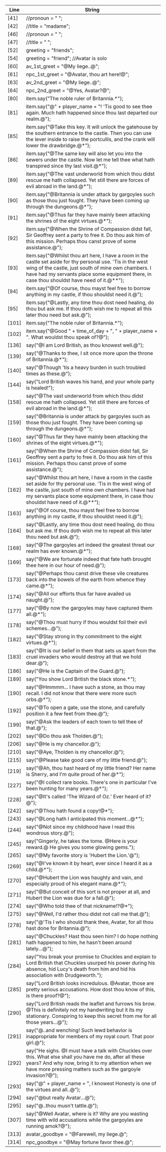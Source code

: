 |Line|String|
|-|-|
[41]|//pronoun = "  ";
[42]|//title = "madame";
[46]|//pronoun = " ";
[47]|//title = " ";
[52]|greeting = "friends"; 
[54]|greeting = "friend"; //Avatar is solo
[60]|av_1st_greet = "@My liege..@";
[61]|npc_1st_greet = "@Avatar, thou art here!@";
[63]|av_2nd_greet  = "@My liege..@";
[64]|npc_2nd_greet = "@Yes, Avatar?@";
[80]|item.say("The noble ruler of Britannia.*");
[81]|item.say("@" + player_name + "! 'Tis good to see thee again. Much hath happened since thou last departed our realm.@");
[85]|item.say("@Take this key. It will unlock the gatehouse by the southern entrance to the castle. Then you can use the lever inside to raise the portcullis, and the crank will lower the drawbridge.@*");
[86]|item.say("@The same key will also let you into the sewers under the castle. Now let me tell thee what hath transpired since thy last visit.@*");
[89]|item.say("@The vast underworld from which thou didst rescue me hath collapsed. Yet still there are forces of evil abroad in the land.@*");
[90]|item.say("@Britannia is under attack by gargoyles such as those thou just fought. They have been coming up through the dungeons.@*");
[91]|item.say("@Thus far they have mainly been attacking the shrines of the eight virtues.@*");
[92]|item.say("@When the Shrine of Compassion didst fall, Sir Geoffrey sent a party to free it. Do thou ask him of this mission. Perhaps thou canst prove of some assistance.@");
[93]|item.say("@Whilst thou art here, I have a room in the castle set aside for thy personal use. 'Tis in the west wing of the castle, just south of mine own chambers. I have had my servants place some equipment there, in case thou shouldst have need of it.@**");
[94]|item.say("@Of course, thou mayst feel free to borrow anything in my castle, if thou shouldst need it.@");
[95]|item.say("@Lastly, any time thou dost need healing, do thou but ask me. If thou doth wish me to repeat all this later thou need but ask.@");
[101]|item.say("The noble ruler of Britannia.*");
[102]|item.say("@Good " + time_of_day + ", " + player_name + ". What wouldst thou speak of?@");
[136]|say("@I am Lord British, as thou knowest well.@");
[139]|say("@Thanks to thee, I sit once more upon the throne of Britannia.@*");
[140]|say("@Though 'tis a heavy burden in such troubled times as these.@");
[144]|say("Lord British waves his hand, and your whole party is healed!");
[158]|say("@The vast underworld from which thou didst rescue me hath collapsed. Yet still there are forces of evil abroad in the land.@*");
[159]|say("@Britannia is under attack by gargoyles such as those thou just fought. They have been coming up through the dungeons.@*");
[160]|say("@Thus far they have mainly been attacking the shrines of the eight virtues.@*");
[161]|say("@When the Shrine of Compassion didst fall, Sir Geoffrey sent a party to free it. Do thou ask him of this mission. Perhaps thou canst prove of some assistance.@");
[162]|say("@Whilst thou art here, I have a room in the castle set aside for thy personal use. 'Tis in the west wing of the castle, just south of mine own chambers. I have had my servants place some equipment there, in case thou shouldst have need of it.@**");
[163]|say("@Of course, thou mayst feel free to borrow anything in my castle, if thou shouldst need it.@");
[164]|say("@Lastly, any time thou dost need healing, do thou but ask me. If thou doth wish me to repeat all this later thou need but ask.@");
[168]|say("@The gargoyles art indeed the greatest threat our realm has ever known.@*");
[169]|say("@We are fortunate indeed that fate hath brought thee here in our hour of need.@");
[173]|say("@Perhaps thou canst drive these vile creatures back into the bowels of the earth from whence they came.@*");
[174]|say("@All our efforts thus far have availed us naught.@");
[177]|say("@By now the gargoyles may have captured them all.@*");
[178]|say("@Thou must hurry if thou wouldst foil their evil schemes...@");
[182]|say("@Stay strong in thy commitment to the eight virtues.@*");
[183]|say("@It is our belief in them that sets us apart from the cruel invaders who would destroy all that we hold dear.@");
[186]|say("@He is the Captain of the Guard.@");
[189]|say("You show Lord British the black stone.*");
[190]|say("@Hmmmm... I have such a stone, as thou may recall. I did not know that there were more such orbs.@*");
[192]|say("@To open a gate, use the stone, and carefully position it a few feet from thee.@");
[199]|say("@Ask the leaders of each town to tell thee of that.@");
[202]|say("@Do thou ask Tholden.@");
[206]|say("@He is my chancellor.@");
[210]|say("@Aye, Tholden is my chancellor.@");
[215]|say("@Please take good care of my little friend.@");
[219]|say("@Ah, thou hast heard of my little friend? Her name is Sherry, and I'm quite proud of her.@*");
[227]|say("@I collect rare books. There's one in particular I've been hunting for many years.@*");
[228]|say("@It's called 'The Wizard of Oz.' Ever heard of it?@");
[242]|say("@Thou hath found a copy!@*");
[243]|say("@Long hath I anticipated this moment...@*");
[244]|say("@Not since my childhood have I read this wondrous story.@");
[245]|say("Gingerly, he takes the tome. @Here is your reward.@ He gives you some glowing gems.");
[265]|say("@My favorite story is 'Hubert the Lion.'@");
[269]|say("@I've known it by heart, ever since I heard it as a child.@*");
[270]|say("@Hubert the Lion was haughty and vain, and especially proud of his elegant mane.@*");
[271]|say("@But conceit of this sort is not proper at all, and Hubert the Lion was due for a fall.@");
[274]|say("@Who told thee of that nickname!?@*");
[275]|say("@Well, I'd rather thou didst not call me that.@");
[278]|say("@'Tis I who should thank thee, Avatar, for all thou hast done for Britannia.@");
[281]|say("@Chuckles? Hast thou seen him? I do hope nothing hath happened to him, he hasn't been around lately...@");
[284]|say("You break your promise to Chuckles and explain to Lord British that Chuckles usurped his power during his absence, hid Lucy's death from him and hid his association with Drudgeworth.");
[285]|say("Lord British looks incredulous.  @Avatar, those are pretty serious accusations. How dost thou know of this, is there proof?@");
[290]|say("Lord British reads the leaflet and furrows his brow. @This is definitely not my handwriting but it its my stationary. Conspiring to keep this secret from me for all those years...@");
[291]|say("@..and wenching! Such lewd behavior is inappropriate for members of my royal court. That poor girl.@");
[292]|say("He sighs. @I must have a talk with Chuckles over this. What else shall you have me do, after all these years? And why now, bring it to my attention when we have more pressing matters such as the gargoyle invasion?@");
[293]|say("@" + player_name + ", I knowest Honesty is one of the virtues and all..@");
[294]|say("@but really Avatar...@");
[295]|say("@..thou musn't tattle.@");
[307]|say("@Well Avatar, where is it? Why are you wasting time with wild accusations while the gargoyles are running amok?@");
[313]|avatar_goodbye = "@Farewell, my liege.@";
[314]|npc_goodbye = "@May fortune favor thee.@";

